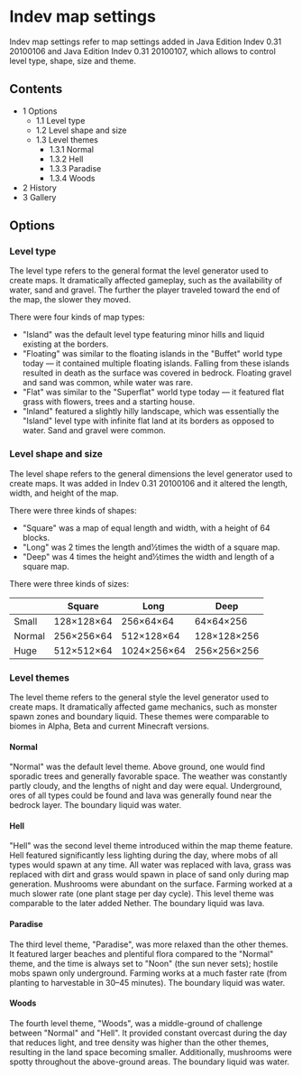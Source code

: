 # Indev map settings
Indev map settings refer to map settings added in Java Edition Indev 0.31 20100106 and Java Edition Indev 0.31 20100107, which allows to control level type, shape, size and theme.

## Contents
- 1 Options
	- 1.1 Level type
	- 1.2 Level shape and size
	- 1.3 Level themes
		- 1.3.1 Normal
		- 1.3.2 Hell
		- 1.3.3 Paradise
		- 1.3.4 Woods
- 2 History
- 3 Gallery

## Options
### Level type
The level type refers to the general format the level generator used to create maps. It dramatically affected gameplay, such as the availability of water, sand and gravel. The further the player traveled toward the end of the map, the slower they moved. 

There were four kinds of map types:

- "Island" was the default level type featuring minor hills and liquid existing at the borders.
- "Floating" was similar to the floating islands in the "Buffet" world type today — it contained multiple floating islands. Falling from these islands resulted in death as the surface was covered in bedrock. Floating gravel and sand was common, while water was rare.
- "Flat" was similar to the "Superflat" world type today — it featured flat grass with flowers, trees and a starting house.
- "Inland" featured a slightly hilly landscape, which was essentially the "Island" level type with infinite flat land at its borders as opposed to water. Sand and gravel were common.

### Level shape and size
The level shape refers to the general dimensions the level generator used to create maps. It was added in Indev 0.31 20100106 and it altered the length, width, and height of the map.

There were three kinds of shapes:

- "Square" was a map of equal length and width, with a height of 64 blocks.
- "Long" was 2 times the length and1⁄2times the width of a square map.
- "Deep" was 4 times the height and1⁄2times the width and length of a square map.

There were three kinds of sizes:

|        | Square     | Long        | Deep        |
|--------|------------|-------------|-------------|
| Small  | 128×128×64 | 256×64×64   | 64×64×256   |
| Normal | 256×256×64 | 512×128×64  | 128×128×256 |
| Huge   | 512×512×64 | 1024×256×64 | 256×256×256 |

### Level themes
The level theme refers to the general style the level generator used to create maps. It dramatically affected game mechanics, such as monster spawn zones and boundary liquid. These themes were comparable to biomes in Alpha, Beta and current Minecraft versions.

#### Normal
"Normal" was the default level theme. Above ground, one would find sporadic trees and generally favorable space. The weather was constantly partly cloudy, and the lengths of night and day were equal. Underground, ores of all types could be found and lava was generally found near the bedrock layer. The boundary liquid was water.

#### Hell
"Hell" was the second level theme introduced within the map theme feature. Hell featured significantly less lighting during the day, where mobs of all types would spawn at any time. All water was replaced with lava, grass was replaced with dirt and grass would spawn in place of sand only during map generation. Mushrooms were abundant on the surface. Farming worked at a much slower rate (one plant stage per day cycle). This level theme was comparable to the later added Nether. The boundary liquid was lava.

#### Paradise
The third level theme, "Paradise", was more relaxed than the other themes. It featured larger beaches and plentiful flora compared to the "Normal" theme, and the time is always set to "Noon" (the sun never sets); hostile mobs spawn only underground. Farming works at a much faster rate (from planting to harvestable in 30–45 minutes). The boundary liquid was water.

#### Woods
The fourth level theme, "Woods", was a middle-ground of challenge between "Normal" and "Hell". It provided constant overcast during the day that reduces light, and tree density was higher than the other themes, resulting in the land space becoming smaller. Additionally, mushrooms were spotty throughout the above-ground areas. The boundary liquid was water.


